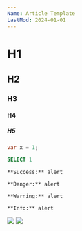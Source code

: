 ```yaml
---
Name: Article Template
LastMod: 2024-01-01
---
```


# H1

## H2

### H3

#### H4

##### H5


```csharp
var x = 1;
```

```sql
SELECT 1
```

```alert-success
**Success:** alert
```

```alert-danger
**Danger:** alert
```

```alert-warning
**Warning:** alert
```

```alert-info
**Info:** alert
```

<img src="https://zzzprojects.com/images/logo256X256.png">

<img src="https://raw.githubusercontent.com/zzzprojects/docs/master/entityframework-extensions.net/images/sql-server-1.png">